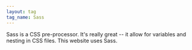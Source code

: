 ```yaml
---
layout: tag
tag_name: Sass
---
```


Sass is a CSS pre-processor. It's really great -- it allow for variables and nesting in CSS files. This website uses Sass.